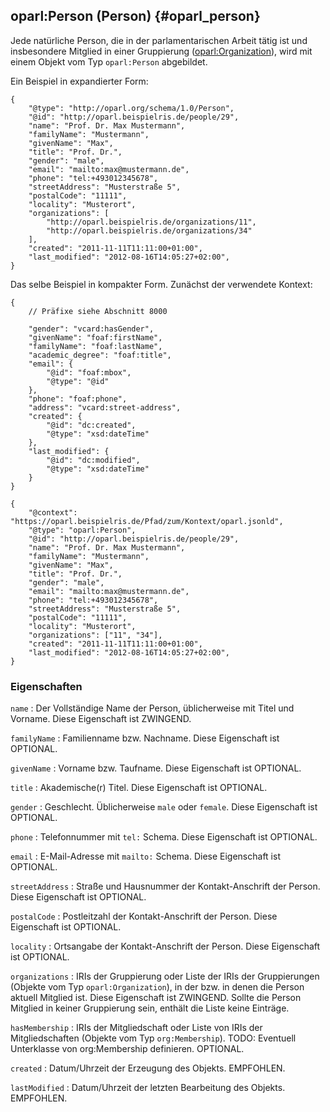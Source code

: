 oparl:Person (Person)  {#oparl_person}
--------------------

Jede natürliche Person, die in der parlamentarischen Arbeit tätig ist
und insbesondere Mitglied in einer Gruppierung ([oparl:Organization](#oparl_organization)),
wird mit einem Objekt vom Typ `oparl:Person` abgebildet.

Ein Beispiel in expandierter Form:

~~~~~  {#person_ex1 .json}
{
    "@type": "http://oparl.org/schema/1.0/Person",
    "@id": "http://oparl.beispielris.de/people/29",
    "name": "Prof. Dr. Max Mustermann",
    "familyName": "Mustermann",
    "givenName": "Max",
    "title": "Prof. Dr.",
    "gender": "male",
    "email": "mailto:max@mustermann.de",
    "phone": "tel:+493012345678",
    "streetAddress": "Musterstraße 5",
    "postalCode": "11111",
    "locality": "Musterort",
    "organizations": [
        "http://oparl.beispielris.de/organizations/11",
        "http://oparl.beispielris.de/organizations/34"
    ],
    "created": "2011-11-11T11:11:00+01:00",
    "last_modified": "2012-08-16T14:05:27+02:00",
}
~~~~~

Das selbe Beispiel in kompakter Form. Zunächst der verwendete Kontext:

~~~~~  {#person_ex_context .json}
{
    // Präfixe siehe Abschnitt 8000

    "gender": "vcard:hasGender",
    "givenName": "foaf:firstName",
    "familyName": "foaf:lastName",
    "academic_degree": "foaf:title",
    "email": {
        "@id": "foaf:mbox",
        "@type": "@id"
    },
    "phone": "foaf:phone",
    "address": "vcard:street-address",
    "created": {
        "@id": "dc:created",
        "@type": "xsd:dateTime"
    },
    "last_modified": {
        "@id": "dc:modified",
        "@type": "xsd:dateTime"
    }
}
~~~~~

~~~~~  {#person_ex2 .json}
{
    "@context": "https://oparl.beispielris.de/Pfad/zum/Kontext/oparl.jsonld",
    "@type": "oparl:Person",
    "@id": "http://oparl.beispielris.de/people/29",
    "name": "Prof. Dr. Max Mustermann",
    "familyName": "Mustermann",
    "givenName": "Max",
    "title": "Prof. Dr.",
    "gender": "male",
    "email": "mailto:max@mustermann.de",
    "phone": "tel:+493012345678",
    "streetAddress": "Musterstraße 5",
    "postalCode": "11111",
    "locality": "Musterort",
    "organizations": ["11", "34"],
    "created": "2011-11-11T11:11:00+01:00",
    "last_modified": "2012-08-16T14:05:27+02:00",
}
~~~~~
### Eigenschaften ###

`name`
:   Der Vollständige Name der Person, üblicherweise mit Titel und Vorname.
    Diese Eigenschaft ist ZWINGEND.

`familyName`
:   Familienname bzw. Nachname. Diese Eigenschaft ist OPTIONAL.

`givenName`
:   Vorname bzw. Taufname. Diese Eigenschaft ist OPTIONAL.

`title`
:   Akademische(r) Titel. Diese Eigenschaft ist OPTIONAL.

`gender`
:   Geschlecht. Üblicherweise `male` oder `female`. Diese Eigenschaft ist OPTIONAL.

`phone`
:   Telefonnummer mit `tel:` Schema. Diese Eigenschaft ist OPTIONAL.

`email`
:   E-Mail-Adresse mit `mailto:` Schema. Diese Eigenschaft ist OPTIONAL.

`streetAddress`
:   Straße und Hausnummer der Kontakt-Anschrift der Person. Diese Eigenschaft ist OPTIONAL.

`postalCode`
:   Postleitzahl der Kontakt-Anschrift der Person. Diese Eigenschaft ist OPTIONAL.

`locality`
:   Ortsangabe der Kontakt-Anschrift der Person. Diese Eigenschaft ist OPTIONAL.

`organizations`
:   IRIs der Gruppierung oder Liste der IRIs der Gruppierungen (Objekte vom Typ `oparl:Organization`), in der
    bzw. in denen die Person aktuell Mitglied ist.
    Diese Eigenschaft ist ZWINGEND. Sollte die Person Mitglied in keiner Gruppierung sein,
    enthält die Liste keine Einträge.

`hasMembership`
:   IRIs der Mitgliedschaft oder Liste von IRIs der Mitgliedschaften (Objekte vom Typ `org:Membership`). TODO: Eventuell Unterklasse von org:Membership definieren. OPTIONAL.

`created`
:   Datum/Uhrzeit der Erzeugung des Objekts. EMPFOHLEN.

`lastModified`
:   Datum/Uhrzeit der letzten Bearbeitung des Objekts. EMPFOHLEN.
